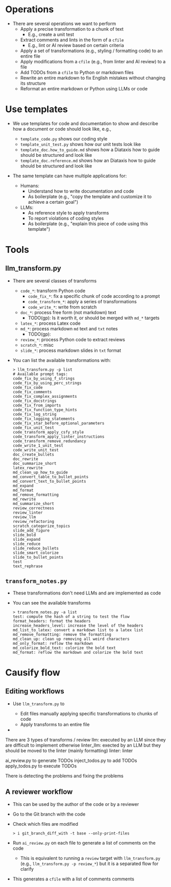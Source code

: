 # Operations

- There are several operations we want to perform
  - Apply a precise transformation to a chunk of text
    - E.g., create a unit test
  - Extract comments and lints in the form of a `cfile`
    - E.g., lint or AI review based on certain criteria
  - Apply a set of transformations (e.g., styling / formatting code) to an entire
    file
  - Apply modifications from a `cfile` (e.g., from linter and AI review) to a
    file
  - Add TODOs from a `cfile` to Python or markdown files 
  - Rewrite an entire markdown to fix English mistakes without changing its
    structure
  - Reformat an entire markdown or Python using LLMs or code

# Use templates
- We use templates for code and documentation to show and describe how a document
  or code should look like, e.g.,
  - `template_code.py` shows our coding style
  - `template_unit_test.py` shows how our unit tests look like
  - `template_doc.how_to_guide.md` shows how a Diataxis how to guide should be
    structured and look like
  - `template_doc.reference.md` shows how an Diataxis how to guide should be
    structured and look like

- The same template can have multiple applications for:
  - Humans:
    - Understand how to write documentation and code
    - As boilerplate (e.g., "copy the template and customize it to achieve a
      certain goal")
  - LLMs:
    - As reference style to apply transforms
    - To report violations of coding styles
    - As boilerplate (e.g., "explain this piece of code using this template")

# Tools

## llm_transform.py
- There are several classes of transforms
  - `code_*`: transform Python code
    - `code_fix_*`: fix a specific chunk of code according to a prompt
    - `code_transform_*`: apply a series of transformations
    - `code_write_*`: write from scratch
  - `doc_*`: process free form (not markdown) text
    - TODO(gp): Is it worth it, or should be merged with `md_*` targets
  - `latex_*`: process Latex code
  - `md_*`: process markdown `md` text and `txt` notes
    - TODO(gp): 
  - `review_*`: process Python code to extract reviews
  - `scratch_*`: misc
  - `slide_*`: process markdown slides in `txt` format

- You can list the available transformations with:
  ```
  > llm_transform.py -p list
  # Available prompt tags:
  code_fix_by_using_f_strings
  code_fix_by_using_perc_strings
  code_fix_code
  code_fix_comments
  code_fix_complex_assignments
  code_fix_docstrings
  code_fix_from_imports
  code_fix_function_type_hints
  code_fix_log_string
  code_fix_logging_statements
  code_fix_star_before_optional_parameters
  code_fix_unit_test
  code_transform_apply_csfy_style
  code_transform_apply_linter_instructions
  code_transform_remove_redundancy
  code_write_1_unit_test
  code_write_unit_test
  doc_create_bullets
  doc_rewrite
  doc_summarize_short
  latex_rewrite
  md_clean_up_how_to_guide
  md_convert_table_to_bullet_points
  md_convert_text_to_bullet_points
  md_expand
  md_format
  md_remove_formatting
  md_rewrite
  md_summarize_short
  review_correctness
  review_linter
  review_llm
  review_refactoring
  scratch_categorize_topics
  slide_add_figure
  slide_bold
  slide_expand
  slide_reduce
  slide_reduce_bullets
  slide_smart_colorize
  slide_to_bullet_points
  test
  text_rephrase
  ```

## `transform_notes.py`

- These transformations don't need LLMs and are implemented as code

- You can see the available transforms
  ```
  > transform_notes.py -a list
  test: compute the hash of a string to test the flow
  format_headers: format the headers
  increase_headers_level: increase the level of the headers
  md_list_to_latex: convert a markdown list to a latex list
  md_remove_formatting: remove the formatting
  md_clean_up: clean up removing all weird characters
  md_only_format: reflow the markdown
  md_colorize_bold_text: colorize the bold text
  md_format: reflow the markdown and colorize the bold text
  ```

# Causify flow

## Editing workflows

- Use `llm_transform.py` to
  - Edit files manually applying specific transformations to chunks of code
  - Apply transforms to an entire file

- 
There are 3 types of transforms / review
llm: executed by an LLM since they are difficult to implement otherwise
linter_llm: exected by an LLM but they should be moved to the linter (mainly formatting)
linter: linter

ai_review.py to generate TODOs
inject_todos.py to add TODOs
apply_todos.py to execute TODOs

There is detecting the problems and fixing the problems

## A reviewer workflow

- This can be used by the author of the code or by a reviewer

- Go to the Git branch with the code
- Check which files are modified
  ```
  > i git_branch_diff_with -t base --only-print-files
  ```
- Run `ai_review.py` on each file to generate a list of comments on the code
  - This is equivalent to running a `review` target with `llm_transform.py` 
    (e.g., `llm_transform.py -p review_*`) but it is a separated flow for clarify
- This generates a `cfile` with a list of comments comments
